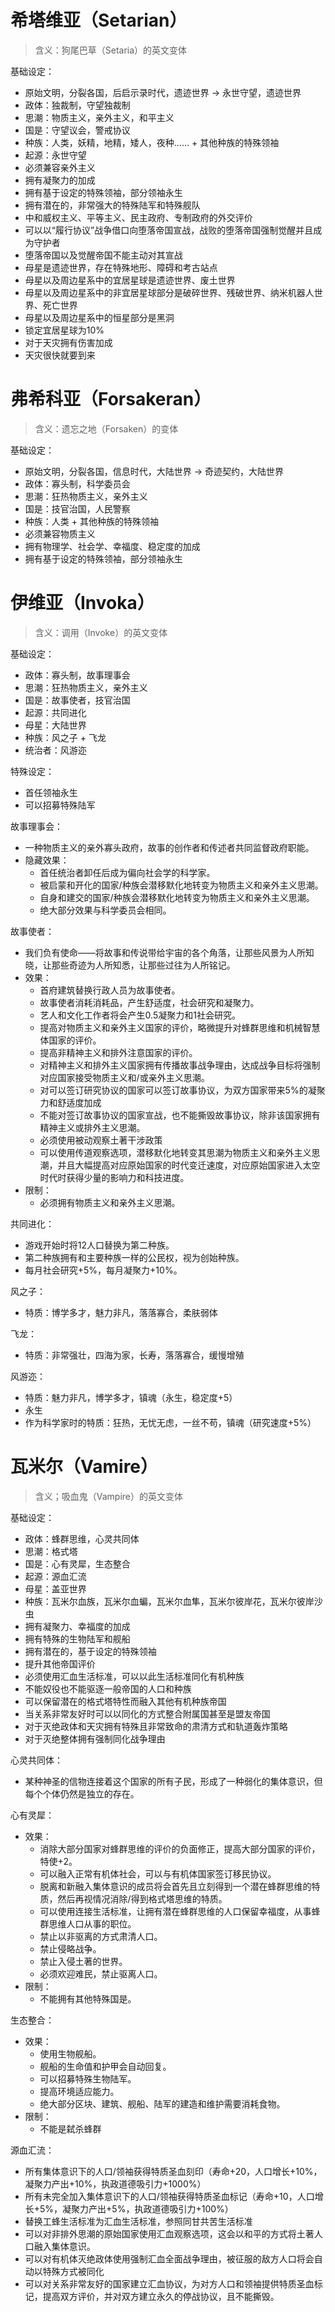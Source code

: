 ﻿# 希塔维亚（Setarian）

> 含义：狗尾巴草（Setaria）的英文变体

基础设定：
* 原始文明，分裂各国，后启示录时代，遗迹世界 → 永世守望，遗迹世界
* 政体：独裁制，守望独裁制
* 思潮：物质主义，亲外主义，和平主义
* 国是：守望议会，警戒协议
* 种族：人类，妖精，地精，矮人，夜种…… + 其他种族的特殊领袖
* 起源：永世守望
* 必须兼容亲外主义
* 拥有凝聚力的加成
* 拥有基于设定的特殊领袖，部分领袖永生
* 拥有潜在的，非常强大的特殊陆军和特殊舰队
* 中和威权主义、平等主义、民主政府、专制政府的外交评价
* 可以以“履行协议”战争借口向堕落帝国宣战，战败的堕落帝国强制觉醒并且成为守护者
* 堕落帝国以及觉醒帝国不能主动对其宣战
* 母星是遗迹世界，存在特殊地形、障碍和考古站点
* 母星以及周边星系中的宜居星球是遗迹世界、废土世界
* 母星以及周边星系中的非宜居星球部分是破碎世界、残破世界、纳米机器人世界、死亡世界
* 母星以及周边星系中的恒星部分是黑洞
* 锁定宜居星球为10%
* 对于天灾拥有伤害加成
* 天灾很快就要到来

# 弗希科亚（Forsakeran）

> 含义：遗忘之地（Forsaken）的变体

基础设定：
* 原始文明，分裂各国，信息时代，大陆世界 → 奇迹契约，大陆世界
* 政体：寡头制，科学委员会
* 思潮：狂热物质主义，亲外主义
* 国是：技官治国，人民警察
* 种族：人类 + 其他种族的特殊领袖
* 必须兼容物质主义
* 拥有物理学、社会学、幸福度、稳定度的加成
* 拥有基于设定的特殊领袖，部分领袖永生

# 伊维亚（Invoka）

> 含义：调用（Invoke）的英文变体

基础设定：
* 政体：寡头制，故事理事会
* 思潮：狂热物质主义，亲外主义
* 国是：故事使者，技官治国
* 起源：共同进化
* 母星：大陆世界
* 种族：风之子 + 飞龙
* 统治者：风游迩

特殊设定：

* 首任领袖永生
* 可以招募特殊陆军

故事理事会：

* 一种物质主义的亲外寡头政府，故事的创作者和传述者共同监督政府职能。
* 隐藏效果：
	* 首任统治者卸任后成为偏向社会学的科学家。
	* 被启蒙和开化的国家/种族会潜移默化地转变为物质主义和亲外主义思潮。
	* 自身和建交的国家/种族会潜移默化地转变为物质主义和亲外主义思潮。
	* 绝大部分效果与科学委员会相同。

故事使者：

* 我们负有使命——将故事和传说带给宇宙的各个角落，让那些风景为人所知晓，让那些奇迹为人所知悉，让那些过往为人所铭记。
* 效果：
	* 首府建筑替换行政人员为故事使者。
	* 故事使者消耗消耗品，产生舒适度，社会研究和凝聚力。
	* 艺人和文化工作者将会产生0.5凝聚力和1社会研究。
	* 提高对物质主义和亲外主义国家的评价，略微提升对蜂群思维和机械智慧体国家的评价。
	* 提高非精神主义和排外注意国家的评价。
	* 对精神主义和排外主义国家拥有传播故事战争理由，达成战争目标将强制对应国家接受物质主义和/或亲外主义思潮。
	* 对可以签订研究协议的国家可以签订故事协议，为双方国家带来5%的凝聚力和舒适度加成
	* 不能对签订故事协议的国家宣战，也不能撕毁故事协议，除非该国家拥有精神主义或排外主义思潮。
	* 必须使用被动观察土著干涉政策
	* 可以使用传道观察选项，潜移默化地转变其思潮为物质主义和亲外主义思潮，并且大幅提高对应原始国家的时代变迁速度，对应原始国家进入太空时代时获得少量的影响力和科技进度。
* 限制：
	* 必须拥有物质主义和亲外主义思潮。

共同进化：

* 游戏开始时将12人口替换为第二种族。
* 第二种族拥有和主要种族一样的公民权，视为创始种族。
* 每月社会研究+5%，每月凝聚力+10%。

风之子：

* 特质：博学多才，魅力非凡，落落寡合，柔肤弱体

飞龙：

* 特质：非常强壮，四海为家，长寿，落落寡合，缓慢增殖

风游迩：

* 特质：魅力非凡，博学多才，镇魂（永生，稳定度+5）
* 永生
* 作为科学家时的特质：狂热，无忧无虑，一丝不苟，镇魂（研究速度+5%）

# 瓦米尔（Vamire）

> 含义；吸血鬼（Vampire）的英文变体

基础设定：
* 政体：蜂群思维，心灵共同体
* 思潮：格式塔
* 国是：心有灵犀，生态整合
* 起源：源血汇流
* 母星：盖亚世界
* 种族：瓦米尔血族，瓦米尔血蝙，瓦米尔血隼，瓦米尔彼岸花，瓦米尔彼岸沙虫
* 拥有凝聚力、幸福度的加成
* 拥有特殊的生物陆军和舰船
* 拥有潜在的，基于设定的特殊领袖
* 提升其他帝国评价
* 必须使用汇血生活标准，可以以此生活标准同化有机种族
* 不能奴役也不能驱逐一般帝国的人口和种族
* 可以保留潜在的格式塔特性而融入其他有机种族帝国
* 当关系非常友好时可以以同化的方式整合附属国甚至是盟友帝国
* 对于灭绝政体和天灾拥有特殊且非常致命的肃清方式和轨道轰炸策略
* 对于灭绝整体拥有强制同化战争理由

心灵共同体：

* 某种神圣的信物连接着这个国家的所有子民，形成了一种弱化的集体意识，但每个个体仍然是独立的存在。

心有灵犀：

* 效果：
	* 消除大部分国家对蜂群思维的评价的负面修正，提高大部分国家的评价，特使+2。
	* 可以融入正常有机体社会，可以与有机体国家签订移民协议。
	* 脱离和新融入集体意识的成员将会首先且立刻得到一个潜在蜂群思维的特质，然后再视情况消除/得到格式塔思维的特质。
	* 可以使用连接生活标准，让拥有潜在蜂群思维的人口保留幸福度，从事蜂群思维人口从事的职位。
	* 禁止以非驱离的方式肃清人口。
	* 禁止侵略战争。
	* 禁止入侵土著的世界。
	* 必须欢迎难民，禁止驱离人口。
* 限制：
	* 不能拥有其他特殊国是。

生态整合：

* 效果：
	* 使用生物舰船。
	* 舰船的生命值和护甲会自动回复。
	* 可以招募特殊生物陆军。
	* 提高环境适应能力。
	* 绝大部分区块、建筑、舰船、陆军的建造和维护需要消耗食物。
* 限制：
	* 不能是弑杀蜂群
	
源血汇流：

* 所有集体意识下的人口/领袖获得特质圣血刻印（寿命+20，人口增长+10%，凝聚力产出+10%，执政道德吸引力+1000%）
* 所有未完全加入集体意识下的人口/领袖获得特质圣血标记（寿命+10，人口增长+5%，凝聚力产出+5%，执政道德吸引力+100%）
* 替换工蜂生活标准为汇血生活标准，参照同甘共苦生活标准
* 可以对非排外思潮的原始国家使用汇血观察选项，这会以和平的方式将土著人口融入集体意识。
* 可以对有机体灭绝政体使用强制汇血全面战争理由，被征服的敌方人口将会自动以特殊方式被同化
* 可以对关系非常友好的国家建立汇血协议，为对方人口和领袖提供特质圣血标记，提高双方评价，并对双方建立永久的停战协议，且不能撕毁。